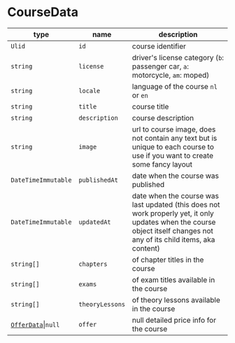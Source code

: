 # CourseData
| type                                 | name            | description                                                                                                                                                            |
|--------------------------------------|-----------------|------------------------------------------------------------------------------------------------------------------------------------------------------------------------|
| `Ulid`                               | `id`            | course identifier                                                                                                                                                      |
| `string`                             | `license`       | driver's license category (`b`: passenger car, `a`: motorcycle, `am`: moped)                                                                                           |
| `string`                             | `locale`        | language of the course `nl` or `en`                                                                                                                                    |
| `string`                             | `title`         | course title                                                                                                                                                           |
| `string`                             | `description`   | course description                                                                                                                                                     |
| `string`                             | `image`         | url to course image, does not contain any text but is unique to each course to use if you want to create some fancy layout                                             |
| `DateTimeImmutable`                  | `publishedAt`   | date when the course was published                                                                                                                                     |
| `DateTimeImmutable`                  | `updatedAt`     | date when the course was last updated (this does not work properly yet, it only updates when the course object itself changes not any of its child items, aka content) |
| `string[]`                           | `chapters`      | of chapter titles in the course                                                                                                                                        |
| `string[]`                           | `exams`         | of exam titles available in the course                                                                                                                                 |
| `string[]`                           | `theoryLessons` | of theory lessons available in the course                                                                                                                              |
| [`OfferData`](offer-data.md)\|`null` | `offer`         | null detailed price info for the course                                                                                                                                |
